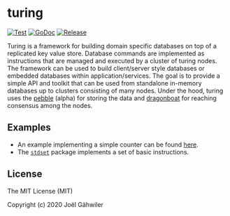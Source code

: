 # turing

[![Test](https://github.com/256dpi/turing/actions/workflows/test.yml/badge.svg)](https://github.com/256dpi/turing/actions/workflows/test.yml)
[![GoDoc](https://godoc.org/github.com/256dpi/turing?status.svg)](http://godoc.org/github.com/256dpi/turing)
[![Release](https://img.shields.io/github/release/256dpi/turing.svg)](https://github.com/256dpi/turing/releases)

Turing is a framework for building domain specific databases on top of a
replicated key value store. Database commands are implemented as instructions
that are managed and executed by a cluster of turing nodes. The framework can
be used to build client/server style databases or embedded databases within
application/services. The goal is to provide a simple API and toolkit that can
be used from standalone in-memory databases up to clusters consisting of many
nodes. Under the hood, turing uses the [pebble](https://github.com/cockroachdb/pebble)
(alpha) for storing the data and [dragonboat](https://github.com/lni/dragonboat)
for reaching consensus among the nodes.

## Examples

- An example implementing a simple counter can be found
  [here](https://github.com/256dpi/turing/blob/master/examples/counter/main.go). 
- The [`stdset`](https://github.com/256dpi/turing/tree/master/stdset)
  package implements a set of basic instructions.

## License

The MIT License (MIT)

Copyright (c) 2020 Joël Gähwiler
